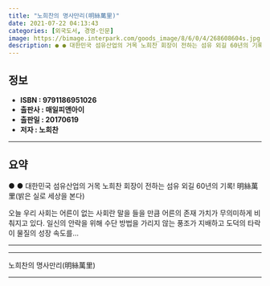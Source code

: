 ```yaml
---
title: "노희찬의 명사만리(明絲萬里)"
date: 2021-07-22 04:13:43
categories: [외국도서, 경영-인문]
image: https://bimage.interpark.com/goods_image/8/6/0/4/268608604s.jpg
description: ● ● 대한민국 섬유산업의 거목 노희찬 회장이 전하는 섬유 외길 60년의 기록! 明絲萬里(밝은 실로 세상을 본다) 오늘 우리 사회는 어른이 없는 사회란 말을 들을 만큼 어른의 존재 가치가 무의미하게 비춰지고 있다. 일신의 안락을 위해 수단 방법을 가리지 않는 풍조가 지배하고 도덕의
---
```


## **정보**

- **ISBN : 9791186951026**
- **출판사 : 매일피앤아이**
- **출판일 : 20170619**
- **저자 : 노희찬**

------



## **요약**

●  ●  대한민국 섬유산업의 거목 노희찬 회장이 전하는 섬유 외길 60년의 기록!
明絲萬里(밝은 실로 세상을 본다)

오늘 우리 사회는 어른이 없는 사회란 말을 들을 만큼 어른의 존재 가치가 무의미하게 비춰지고 있다. 일신의 안락을 위해 수단 방법을 가리지 않는 풍조가 지배하고 도덕의 타락이 물질의 성장 속도를... 

------



------


노희찬의 명사만리(明絲萬里) 

------


